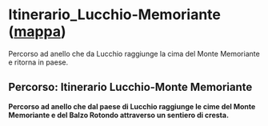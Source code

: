 # Itinerario_Lucchio-Memoriante ([mappa](https://umap.openstreetmap.fr/it/map/itinerario_lucchio-memoriante_1084943?scaleControl=false&miniMap=false&scrollWheelZoom=false&zoomControl=true&editMode=disabled&moreControl=true&searchControl=null&tilelayersControl=null&embedControl=null&datalayersControl=true&onLoadPanel=none&captionBar=false&captionMenus=true))
Percorso ad anello che da Lucchio raggiunge la cima del Monte Memoriante e ritorna in paese.
## Percorso: Itinerario Lucchio-Monte Memoriante
**Percorso ad anello che dal paese di Lucchio raggiunge le cime del Monte Memoriante e del Balzo Rotondo attraverso un sentiero di cresta.**
